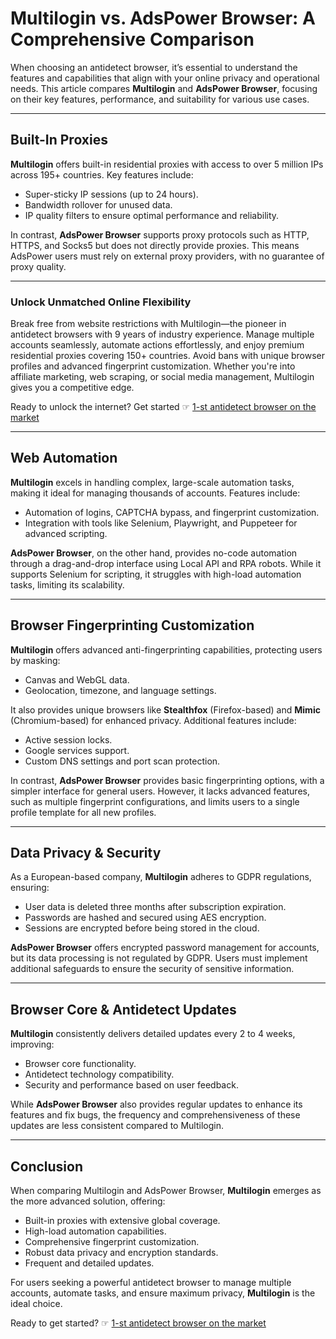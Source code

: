 # Multilogin vs. AdsPower Browser: A Comprehensive Comparison

When choosing an antidetect browser, it’s essential to understand the features and capabilities that align with your online privacy and operational needs. This article compares **Multilogin** and **AdsPower Browser**, focusing on their key features, performance, and suitability for various use cases.

---

## Built-In Proxies

**Multilogin** offers built-in residential proxies with access to over 5 million IPs across 195+ countries. Key features include:

- Super-sticky IP sessions (up to 24 hours).
- Bandwidth rollover for unused data.
- IP quality filters to ensure optimal performance and reliability.

In contrast, **AdsPower Browser** supports proxy protocols such as HTTP, HTTPS, and Socks5 but does not directly provide proxies. This means AdsPower users must rely on external proxy providers, with no guarantee of proxy quality.

---

### Unlock Unmatched Online Flexibility

Break free from website restrictions with Multilogin—the pioneer in antidetect browsers with 9 years of industry experience. Manage multiple accounts seamlessly, automate actions effortlessly, and enjoy premium residential proxies covering 150+ countries. Avoid bans with unique browser profiles and advanced fingerprint customization. Whether you're into affiliate marketing, web scraping, or social media management, Multilogin gives you a competitive edge.

Ready to unlock the internet? Get started ☞ [1-st antidetect browser on the market](https://bit.ly/multIlogin)

---

## Web Automation

**Multilogin** excels in handling complex, large-scale automation tasks, making it ideal for managing thousands of accounts. Features include:

- Automation of logins, CAPTCHA bypass, and fingerprint customization.
- Integration with tools like Selenium, Playwright, and Puppeteer for advanced scripting.

**AdsPower Browser**, on the other hand, provides no-code automation through a drag-and-drop interface using Local API and RPA robots. While it supports Selenium for scripting, it struggles with high-load automation tasks, limiting its scalability.

---

## Browser Fingerprinting Customization

**Multilogin** offers advanced anti-fingerprinting capabilities, protecting users by masking:

- Canvas and WebGL data.
- Geolocation, timezone, and language settings.

It also provides unique browsers like **Stealthfox** (Firefox-based) and **Mimic** (Chromium-based) for enhanced privacy. Additional features include:

- Active session locks.
- Google services support.
- Custom DNS settings and port scan protection.

In contrast, **AdsPower Browser** provides basic fingerprinting options, with a simpler interface for general users. However, it lacks advanced features, such as multiple fingerprint configurations, and limits users to a single profile template for all new profiles.

---

## Data Privacy & Security

As a European-based company, **Multilogin** adheres to GDPR regulations, ensuring:

- User data is deleted three months after subscription expiration.
- Passwords are hashed and secured using AES encryption.
- Sessions are encrypted before being stored in the cloud.

**AdsPower Browser** offers encrypted password management for accounts, but its data processing is not regulated by GDPR. Users must implement additional safeguards to ensure the security of sensitive information.

---

## Browser Core & Antidetect Updates

**Multilogin** consistently delivers detailed updates every 2 to 4 weeks, improving:

- Browser core functionality.
- Antidetect technology compatibility.
- Security and performance based on user feedback.

While **AdsPower Browser** also provides regular updates to enhance its features and fix bugs, the frequency and comprehensiveness of these updates are less consistent compared to Multilogin.

---

## Conclusion

When comparing Multilogin and AdsPower Browser, **Multilogin** emerges as the more advanced solution, offering:

- Built-in proxies with extensive global coverage.
- High-load automation capabilities.
- Comprehensive fingerprint customization.
- Robust data privacy and encryption standards.
- Frequent and detailed updates.

For users seeking a powerful antidetect browser to manage multiple accounts, automate tasks, and ensure maximum privacy, **Multilogin** is the ideal choice. 

Ready to get started? ☞ [1-st antidetect browser on the market](https://bit.ly/multIlogin)
